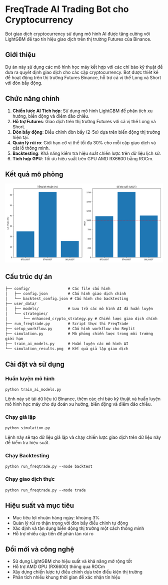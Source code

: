 # FreqTrade AI Trading Bot cho Cryptocurrency

Bot giao dịch cryptocurrency sử dụng mô hình AI được tăng cường với LightGBM để tạo tín hiệu giao dịch trên thị trường Futures của Binance.

## Giới thiệu

Dự án này sử dụng các mô hình học máy kết hợp với các chỉ báo kỹ thuật để đưa ra quyết định giao dịch cho các cặp cryptocurrency. Bot được thiết kế để hoạt động trên thị trường Futures Binance, hỗ trợ cả vị thế Long và Short với đòn bẩy động.

## Chức năng chính

1. **Chiến lược AI Tích hợp**: Sử dụng mô hình LightGBM để phân tích xu hướng, biến động và điểm đảo chiều.
2. **Hỗ trợ Futures**: Giao dịch trên thị trường Futures với cả vị thế Long và Short.
3. **Đòn bẩy động**: Điều chỉnh đòn bẩy (2-5x) dựa trên biến động thị trường hiện tại.
4. **Quản lý rủi ro**: Giới hạn cỡ vị thế tối đa 30% cho mỗi cặp giao dịch và cắt lỗ thông minh.
5. **Backtesting**: Khả năng kiểm tra hiệu suất chiến lược trên dữ liệu lịch sử.
6. **Tích hợp GPU**: Tối ưu hiệu suất trên GPU AMD RX6600 bằng ROCm.

## Kết quả mô phỏng

![Kết quả mô phỏng](simulation_results.png)

## Cấu trúc dự án

```
├── config/                 # Các file cấu hình
│   ├── config.json         # Cấu hình giao dịch chính
│   └── backtest_config.json # Cấu hình cho backtesting
├── user_data/
│   ├── models/             # Lưu trữ các mô hình AI đã huấn luyện
│   └── strategies/
│       └── enhanced_crypto_strategy.py # Chiến lược giao dịch chính
├── run_freqtrade.py        # Script thực thi FreqTrade
├── setup_workflow.py       # Cấu hình workflow cho Replit
├── simulation.py           # Mô phỏng chiến lược trong môi trường giới hạn
├── train_ai_models.py      # Huấn luyện các mô hình AI
└── simulation_results.png  # Kết quả giả lập giao dịch
```

## Cài đặt và sử dụng

### Huấn luyện mô hình

```
python train_ai_models.py
```

Lệnh này sẽ tải dữ liệu từ Binance, thêm các chỉ báo kỹ thuật và huấn luyện mô hình học máy cho dự đoán xu hướng, biến động và điểm đảo chiều.

### Chạy giả lập

```
python simulation.py
```

Lệnh này sẽ tạo dữ liệu giả lập và chạy chiến lược giao dịch trên dữ liệu này để kiểm tra hiệu suất.

### Chạy Backtesting

```
python run_freqtrade.py --mode backtest
```

### Chạy giao dịch thực

```
python run_freqtrade.py --mode trade
```

## Hiệu suất và mục tiêu

- Mục tiêu lợi nhuận hàng ngày: khoảng 3%
- Quản lý rủi ro thận trọng với đòn bẩy điều chỉnh tự động
- Xác định và tận dụng biến động thị trường một cách thông minh
- Hỗ trợ nhiều cặp tiền để phân tán rủi ro

## Đổi mới và công nghệ

- Sử dụng LightGBM cho hiệu suất và khả năng mở rộng tốt
- Hỗ trợ AMD GPU (RX6600) thông qua ROCm
- Xây dựng chiến lược tự điều chỉnh dựa trên điều kiện thị trường
- Phân tích nhiều khung thời gian để xác nhận tín hiệu